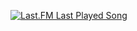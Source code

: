 

[![Last.FM Last Played Song](https://img.shields.io/endpoint?color=blueviolet&url=https://lastfm-last-played.biancarosa.com.br/Imnot_EdMateo/latest-song?format=shields.io)](https://www.last.fm/user/Imnot_EdMateo)


